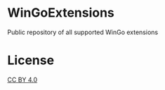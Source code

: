 # WinGoExtensions
Public repository of all supported WinGo extensions

# License
[CC BY 4.0](https://creativecommons.org/licenses/by/4.0/)
